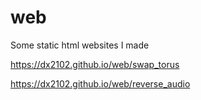 # web
Some static html websites I made

https://dx2102.github.io/web/swap_torus

https://dx2102.github.io/web/reverse_audio

